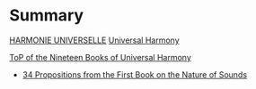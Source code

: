 # Summary

[HARMONIE UNIVERSELLE](./cover.md)
[Universal Harmony](./title-page.md)

[ToP of the Nineteen Books of Universal Harmony](./preface.md)
- [34 Propositions from the First Book on the Nature of Sounds](./prop34-first-bk.md)

